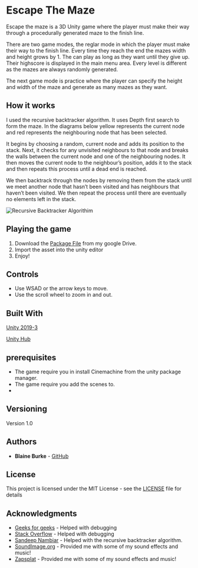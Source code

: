 # Escape The Maze

Escape the maze is a 3D Unity game where the player must make their way through a procedurally generated maze to the finish line. 

There are two game modes, the reglar mode in which the player must make their way to the finish line. Every time they reach the end the mazes width and height grows by 1. The can play as long as they want until they give up. Their highscore is displayed in the main menu area. Every level is different as the mazes are always randomly generated.

The next game mode is practice where the player can specify the height and width of the maze and generate as many mazes as they want.

## How it works
I used the recursive backtracker algorithm. It uses Depth first search to form the maze.
In the diagrams below yellow represents the current node and red represents the neighbouring 
node that has been selected.


It begins by choosing a random, current node and adds its position to the stack. Next, it checks for
any unvisited neighbours to that node and breaks the walls between the current node and one of 
the neighbouring nodes. It then moves the current node to the neighbour’s position, adds it to the 
stack and then repeats this process until a dead end is reached.


We then backtrack through the nodes by removing them from the stack until we meet another node 
that hasn’t been visited and has neighbours that haven’t been visited. We then repeat the process
until there are eventually no elements left in the stack.

![Recursive Backtracker Algorithim](https://github.com/BurkeBlaine1999/procedurally-Generated-Maze/blob/main/Assets/Images/Designs.PNG)

## Playing the game

1) Download the [Package File](https://drive.google.com/file/d/1R97L_9xT5KJi4ILwg1XbSj52KS34SPoY/view?usp=sharing) from my google Drive.
2) Import the asset into the unity editor
3) Enjoy!

## Controls
* Use WSAD or the arrow keys to move.
* Use the scroll wheel to zoom in and out.

## Built With

[Unity 2019-3](https://unity.com/releases/2019-3)

[Unity Hub](https://unity3d.com/get-unity/download)

## prerequisites
* The game require you in install Cinemachine from the unity package manager.
* The game require you add the scenes to.
* 
## Versioning

Version 1.0

## Authors

* **Blaine Burke** - [GitHub](https://github.com/BurkeBlaine1999)

## License

This project is licensed under the MIT License - see the [LICENSE](https://github.com/BurkeBlaine1999/procedurally-Generated-Maze/blob/main/LICENSE) file for details

## Acknowledgments

* [Geeks for geeks](https://www.geeksforgeeks.org/) - Helped with debugging 
* [Stack Overflow](https://stackoverflow.com/) - Helped with debugging 
* [Sandeep Nambiar](https://www.youtube.com/channel/UCmfFa5FtYTbE_sFHpB1gxKg) - Helped with the recursive backtracker algorithm.
* [SoundImage.org](http://soundimage.org/) - Provided me with some of my sound effects and music! 
* [Zapsplat](https://www.zapsplat.com/) - Provided me with some of my sound effects and music! 

